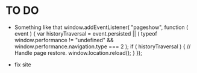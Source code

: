 # TO DO
- Something like that
    window.addEventListener( "pageshow", function ( event ) {
  var historyTraversal = event.persisted || 
                         ( typeof window.performance != "undefined" && 
                              window.performance.navigation.type === 2 );
  if ( historyTraversal ) {
    // Handle page restore.
    window.location.reload();
  }
});

- fix site

